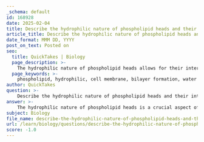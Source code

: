 ```yaml
---
_schema: default
id: 168928
date: 2025-02-04
title: Describe the hydrophilic nature of phospholipid heads and their interaction with water.
article_title: Describe the hydrophilic nature of phospholipid heads and their interaction with water.
date_format: MMM DD, YYYY
post_on_text: Posted on
seo:
  title: QuickTakes | Biology
  page_description: >-
    The hydrophilic nature of phospholipid heads allows for their interaction with water, which is crucial in forming cell membranes, stabilizing the phospholipid bilayer, and facilitating selective permeability and cellular communication.
  page_keywords: >-
    phospholipid, hydrophilic, cell membrane, bilayer formation, water interaction, polar molecules, selective permeability, fluid mosaic model, cellular homeostasis
author: QuickTakes
question: >-
    Describe the hydrophilic nature of phospholipid heads and their interaction with water.
answer: >-
    The hydrophilic nature of phospholipid heads is a crucial aspect of their role in forming cell membranes. Each phospholipid molecule consists of a hydrophilic 'head' and two hydrophobic 'tails'. The hydrophilic heads are typically composed of a phosphate group and are polar, which allows them to interact favorably with water molecules.\n\n### Interaction with Water\n\nIn an aqueous environment, phospholipids spontaneously arrange themselves into a bilayer due to their amphipathic nature. The hydrophilic heads orient themselves outward, facing the water, while the hydrophobic tails turn inward, away from the water. This orientation is driven by the desire of the hydrophilic heads to form hydrogen bonds with water molecules, which stabilizes the structure of the membrane.\n\n### Significance of Hydrophilic Heads\n\n1. **Formation of Bilayers**: The hydrophilic heads facing the aqueous environment create a stable interface that allows the formation of a phospholipid bilayer. This bilayer is essential for the structural integrity of cell membranes.\n\n2. **Selective Permeability**: The arrangement of hydrophilic heads and hydrophobic tails contributes to the selective permeability of the membrane. While the hydrophilic heads interact with water and polar molecules, the hydrophobic tails create a barrier to most water-soluble substances, thus regulating what enters and exits the cell.\n\n3. **Fluid Mosaic Model**: The hydrophilic heads play a role in the fluid mosaic model of cell membranes, where various components, including proteins and carbohydrates, are embedded within the bilayer. The fluidity of the membrane is essential for various cellular processes, including signaling and transport.\n\nIn summary, the hydrophilic nature of phospholipid heads allows them to interact effectively with water, facilitating the formation of the phospholipid bilayer that is fundamental to cell membrane structure and function. This interaction is vital for maintaining cellular homeostasis and enabling communication with the external environment.
subject: Biology
file_name: describe-the-hydrophilic-nature-of-phospholipid-heads-and-their-interaction-with-water.md
url: /learn/biology/questions/describe-the-hydrophilic-nature-of-phospholipid-heads-and-their-interaction-with-water
score: -1.0
---
```


&nbsp;